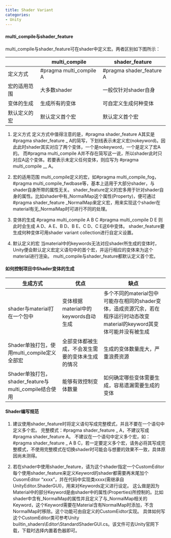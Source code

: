 ```yaml
---
title: Shader Variant
categories:
- Unity
---
```


#### multi_compile与shader_feature

multi_compile与shader_feature可在shader中定义宏。两者区别如下图所示：

|              | multi_compile           | shader_feature           |
| ------------ | ----------------------- | ------------------------ |
| 定义方式     | #pragma multi_compile A | #pragma shader_feature A |
| 宏的适用范围 | 大多数shader            | 一般仅针对shader自身     |
| 变体的生成   | 生成所有的变体          | 可自定义生成何种变体     |
| 默认定义的宏 | 默认定义首个宏          | 默认定义首个宏           |


1. 定义方式
定义方式中值得注意的是，#pragma shader_feature A其实是 #pragma shader_feature _ A的简写，下划线表示未定义宏(nokeyword)。因此此时shader其实对应了两个变体，一个是nokeyword，一个是定义了宏A的。
而#pragma multi_compile A并不存在简写这一说，所以shader此时只对应A这个变体。若要表示未定义任何变体，则应写为 #pragma multi_compile __ A。

2. 宏的适用范围
multi_compile定义的宏，如#pragma multi_compile_fog，#pragma multi_compile_fwdbase等，基本上适用于大部分shader，与shader自身所带的属性无关。
shader_feature定义的宏多用于针对shader自身的属性。比如shader中有_NormalMap这个属性(Property)，便可通过#pragma shader_feature _NormalMap来定义宏，用来实现这个shader在material有无_NormalMap时可进行不同的处理。

3. 变体的生成
#pragma multi_compile A B C
#pragma multi_compile D E
则此时会生成 A D、A E、B D、B E、C D、C E这6中变体。
shader_feature要生成何种变体可用shader variant collection进行自定义设置。

4. 默认定义的宏
当material中的keywords无法对应shader所生成的变体时，Unity便会默认定义宏定义语句中的首个宏，并运行相应的变体来为这个material进行渲染。
multi_compile与shader_feature都默认定义首个宏。

#### 如何控制项目中Shader变体的生成

| 生成方式                                              | 优点                                             | 缺点                                                                                                                       |
| ----------------------------------------------------- | ------------------------------------------------ | -------------------------------------------------------------------------------------------------------------------------- |
| shader与material打在一个包中                          | 变体根据material中的keywords自动生成             | 多个不同的material包中可能存在相同的shader变体，造成资源冗余，若在程序运行时动态改变material的keyword其变体可能并没有被生成 |
| Shader单独打包，使用multi_compile定义全部宏           | 全部变体都被生成，不会发生需要的变体未生成的情况 |                                                                                                                          生成的变体数量庞大，严重浪费资源   |
| Shader单独打包，shader_feature与multi_compile结合使用 | 能够有效控制变体数量                             |                                                                                                                            如何确定哪些变体需要生成，容易遗漏需要生成的变体|


#### Shader编写规范

1. 建议使用shader_feature时将定义语句写成完整模式，并且不要在一个语句中定义多个宏。
完整模式：#pragma shader_feature _ A，不建议写成#pragma shader_feature A。
不建议在一个语句中定义多个宏，如： #pragma shader_feature _ A B C，若一定要定义多个宏，请务必将其写成完整模式，不使用完整模式在切换shader时可能会与想要的效果不一致，具体原因尚未测得。

2. 若在shader中使用shader_feature，请为这个shader指定一个CustomEditor
每个使用shader_feature来定义Keyword的shader都需要再末尾加个 CusomEditor “xxxx”，并在代码中实现类xxxx(需继承自UnityEditor.ShaderGUI)，用来对Keywords定义进行设定。
这么做是因为Material中的部分Keyword是由shader中的属性(Properties)所控制的。比如shader中含有_NormalMap的属性并且定义了与_NormalMap相关的Keyword，这个Keyword需要在Material含有NormalMap时添加，不含NormalMap时移除。这个功能可由自定义的CustomEidtor实现。
具体如何写这个CustomEditor类可参考Unity builtin_shaders\Editor\StandardShaderGUI.cs。该文件可去Unity官网下载，下载时选择内置着色器即可。